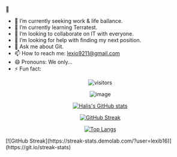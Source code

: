 👋

- 🔭 I’m currently seeking work & life ballance.
- 🌱 I’m currently learning Terratest.
- 👯 I’m looking to collaborate on IT with everyone.
- 🤔 I’m looking for help with finding my next position.
- 💬 Ask me about Git.
- 📫 How to reach me: lexio9211@gmail.com
- 😄 Pronouns: We only...
- ⚡ Fun fact:

<div align="center">

![visitors](https://visitor-badge.glitch.me/badge?page_id=63170347)

![image](https://github.com/lexib16/lexib16/assets/143358063/68bff6f6-dd67-4b38-a343-064fc2a8aef4)



[![Halis's GitHub stats](https://github-readme-stats.vercel.app/api?username=haliscadirci&show_icons=true&theme=radical)
](https://github.com/anuraghazra/github-readme-stats)


[![GitHub Streak](https://github-readme-streak-stats.herokuapp.com/?user=haliscadirci&theme=highcontrast)](https://git.io/streak-stats)


[![Top Langs](https://github-readme-stats.vercel.app/api/top-langs/?username=haliscadirci&langs_count=12&hide=javascript,html,CSS,Less&layout=compact)](https://github.com/anuraghazra/github-readme-stats)

</div>
[![GitHub Streak](https://streak-stats.demolab.com/?user=lexib16)](https://git.io/streak-stats)
